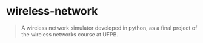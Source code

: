 # wireless-network

> A wireless network simulator developed in python, as a final project of the wireless networks course at UFPB.
